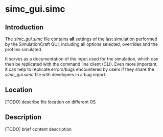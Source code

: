 simc_gui.simc
==============

Introduction
-------------
The *simc_gui.simc* file contains **all** settings of the last simulation performed by the SimulationCraft GUI, including all options selected, overrides and the profiles simulated.

It serves as a documentation of the input used for the simulation, which can then be replicated with the command line client (CLI). Even more important, it can help to replicate errors/bugs encountered by users if they share the *simc_gui.simc* file with developers in a bug report.

Location
---------
[TODO] describe file location on different OS

Description
-----------
[TODO] brief content description